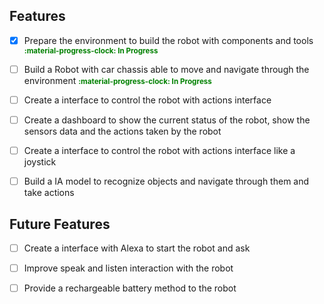 ## Features

- [x] Prepare the environment to build the robot with components and tools <small style='color:green'><b>:material-progress-clock: In Progress</b></small>
- [ ] Build a Robot with car chassis able to move and navigate through the environment  <small style='color:green'><b>:material-progress-clock: In Progress</b></small>
- [ ] Create a interface to control the robot with actions interface
- [ ] Create a dashboard to show the current status of the robot, show the sensors data and the actions taken by the robot
- [ ] Create a interface to control the robot with actions interface like a joystick
- [ ] Build a IA model to recognize objects and navigate through them and take actions


## Future Features

- [ ] Create a interface with Alexa to start the robot and ask
- [ ] Improve speak and listen interaction with the robot
- [ ] Provide a rechargeable battery method to the robot



